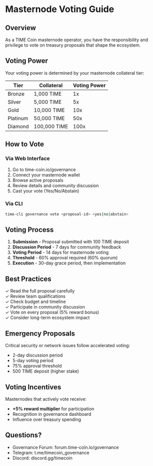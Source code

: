 # Masternode Voting Guide

## Overview

As a TIME Coin masternode operator, you have the responsibility and privilege to vote on treasury proposals that shape the ecosystem.

## Voting Power

Your voting power is determined by your masternode collateral tier:

| Tier | Collateral | Voting Power |
|------|------------|--------------|
| Bronze | 1,000 TIME | 1x |
| Silver | 5,000 TIME | 5x |
| Gold | 10,000 TIME | 10x |
| Platinum | 50,000 TIME | 50x |
| Diamond | 100,000 TIME | 100x |

## How to Vote

### Via Web Interface
1. Go to time-coin.io/governance
2. Connect your masternode wallet
3. Browse active proposals
4. Review details and community discussion
5. Cast your vote (Yes/No/Abstain)

### Via CLI
```bash
time-cli governance vote <proposal-id> <yes|no|abstain>
```

## Voting Process

1. **Submission** - Proposal submitted with 100 TIME deposit
2. **Discussion Period** - 7 days for community feedback
3. **Voting Period** - 14 days for masternode voting
4. **Threshold** - 60% approval required (60% quorum)
5. **Execution** - 30-day grace period, then implementation

## Best Practices

✓ Read the full proposal carefully  
✓ Review team qualifications  
✓ Check budget and timeline  
✓ Participate in community discussion  
✓ Vote on every proposal (5% reward bonus)  
✓ Consider long-term ecosystem impact  

## Emergency Proposals

Critical security or network issues follow accelerated voting:
- 2-day discussion period
- 5-day voting period
- 75% approval threshold
- 500 TIME deposit (higher stake)

## Voting Incentives

Masternodes that actively vote receive:
- **+5% reward multiplier** for participation
- Recognition in governance dashboard
- Influence over treasury spending

## Questions?

- Governance Forum: forum.time-coin.io/governance
- Telegram: t.me/timecoin_governance
- Discord: discord.gg/timecoin
